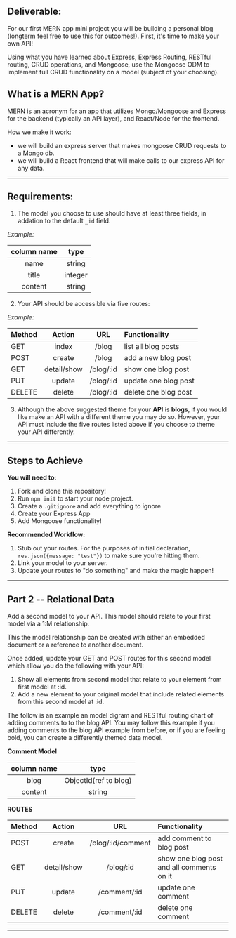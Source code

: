 
## **Deliverable**:

For our first MERN app mini project you will be building a personal blog (longterm feel free to use this for outcomes!). First, it's time to make your own API! 

Using what you have learned about Express, Express Routing, RESTful routing, CRUD operations, and Mongoose, use the Mongoose ODM to implement full CRUD functionality on a model (subject of your choosing).


## What is a MERN App? 

MERN is an acronym for an app that utilizes Mongo/Mongoose and Express for the backend (typically an API layer), and React/Node for the frontend. 

How we make it work: 
- we will build an express server that makes mongoose CRUD requests to a Mongo db. 
- we will build a React frontend that will make calls to our express API for any data. 

-----

## **Requirements**: 

1. The model you choose to use should have at least three fields, in addation to the default `_id` field. 

*Example:*

| column name | type |
|:-----------:|:----:|
|name | string |
|title | integer |
|content | string |


2. Your API should be accessible via five routes: 

*Example:*

| Method | Action | URL | Functionality |
|--------|:------:|:---:|:--------------|
| GET | index | /blog | list all blog posts |
| POST | create | /blog | add a new blog post |
| GET | detail/show | /blog/:id | show one blog post |
| PUT | update | /blog/:id | update one blog post |
| DELETE | delete | /blog/:id | delete one blog post |

3. Although the above suggested theme for your **API** is **blogs**, if you would like make an API with a different theme you may do so. However, your API must include the five routes listed above if you choose to theme your API differently. 

-------

## **Steps to Achieve**

**You will need to:**
1. Fork and clone this repository!
2. Run `npm init` to start your node project. 
3. Create a `.gitignore` and add everything to ignore
4. Create your Express App
5. Add Mongoose functionality!

**Recommended Workflow:**
1. Stub out your routes. For the purposes of initial declaration, `res.json({message: "test"})` to make sure you're hitting them.
2. Link your model to your server.
3. Update your routes to "do something" and make the magic happen!

-------

## Part 2 -- Relational Data

Add a second model to your API. This model should relate to your first model via a 1:M relationship. 

This the model relationship can be created with either an embedded document or a reference to another document.

Once added, update your GET and POST routes for this second model which allow you do the following with your API: 
1. Show all elements from second model that relate to your element from first model at :id. 
2. Add a new element to your original model that include related elements from this second model at :id.

The follow is an example an model digram and RESTful routing chart of adding comments to to the blog API. You may
follow this example if you adding comments to the blog API example from before, or if you are feeling bold, you can create a differently themed data model.

**Comment Model**

| column name | type |
|:-----------:|:----:|
|blog | ObjectId(ref to blog) |
|content | string |

**ROUTES**

| Method | Action | URL | Functionality |
|--------|:------:|:---:|:--------------|
| POST | create | /blog/:id/comment | add comment to blog post |
| GET | detail/show | /blog/:id | show one blog post and all comments on it |
| PUT | update | /comment/:id | update one comment |
| DELETE | delete | /comment/:id | delete one comment |

-------
